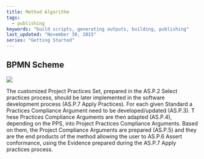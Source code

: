 ```yaml
---
title: Method Algorithm
tags: 
  - publishing
keywords: "build scripts, generating outputs, building, publishing"
last_updated: "November 30, 2015"
series: "Getting Started"
---
```


## BPMN Scheme
![](images/pogladowy_nowy_6_bezArtefaktow.png)



The customized Project Practices Set, prepared in the AS.P.2 Select practices process, should be later implemented in the software development process (AS.P.7 Apply Practices). 
For each given Standard a Practices Compliance Argument need to be developed/updated (AS.P.3). T
hese Practices Compliance Arguments are then adapted (AS.P.4), depending on the PPS, into Project Practices Compliance Arguments. Based on them, the Project Compliance Arguments are prepared (AS.P.5) and they are the end products of the method allowing the user to AS.P.6 Assert conformance, using the Evidence prepared during the AS.P.7 Apply practices process.

